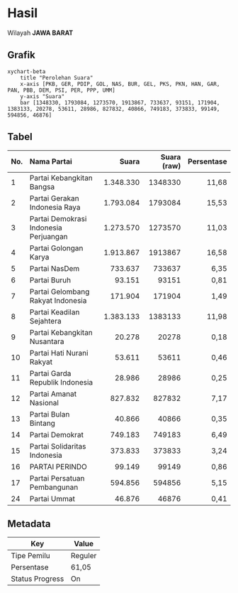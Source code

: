 # Hasil

Wilayah **JAWA BARAT**

## Grafik

```mermaid
xychart-beta
    title "Perolehan Suara"
    x-axis [PKB, GER, PDIP, GOL, NAS, BUR, GEL, PKS, PKN, HAN, GAR, PAN, PBB, DEM, PSI, PER, PPP, UMM]
    y-axis "Suara"
    bar [1348330, 1793084, 1273570, 1913867, 733637, 93151, 171904, 1383133, 20278, 53611, 28986, 827832, 40866, 749183, 373833, 99149, 594856, 46876]
```

## Tabel

| No. | Nama Partai                           | Suara     | Suara (raw) | Persentase |
|:--- |:------------------------------------- | ---------:| -----------:| ----------:|
| 1   | Partai Kebangkitan Bangsa             | 1.348.330 | 1348330     | 11,68      |
| 2   | Partai Gerakan Indonesia Raya         | 1.793.084 | 1793084     | 15,53      |
| 3   | Partai Demokrasi Indonesia Perjuangan | 1.273.570 | 1273570     | 11,03      |
| 4   | Partai Golongan Karya                 | 1.913.867 | 1913867     | 16,58      |
| 5   | Partai NasDem                         | 733.637   | 733637      | 6,35       |
| 6   | Partai Buruh                          | 93.151    | 93151       | 0,81       |
| 7   | Partai Gelombang Rakyat Indonesia     | 171.904   | 171904      | 1,49       |
| 8   | Partai Keadilan Sejahtera             | 1.383.133 | 1383133     | 11,98      |
| 9   | Partai Kebangkitan Nusantara          | 20.278    | 20278       | 0,18       |
| 10  | Partai Hati Nurani Rakyat             | 53.611    | 53611       | 0,46       |
| 11  | Partai Garda Republik Indonesia       | 28.986    | 28986       | 0,25       |
| 12  | Partai Amanat Nasional                | 827.832   | 827832      | 7,17       |
| 13  | Partai Bulan Bintang                  | 40.866    | 40866       | 0,35       |
| 14  | Partai Demokrat                       | 749.183   | 749183      | 6,49       |
| 15  | Partai Solidaritas Indonesia          | 373.833   | 373833      | 3,24       |
| 16  | PARTAI PERINDO                        | 99.149    | 99149       | 0,86       |
| 17  | Partai Persatuan Pembangunan          | 594.856   | 594856      | 5,15       |
| 24  | Partai Ummat                          | 46.876    | 46876       | 0,41       |


## Metadata

| Key             | Value   |
| --------------- | ------- |
| Tipe Pemilu     | Reguler |
| Persentase      | 61,05   |
| Status Progress | On      |



